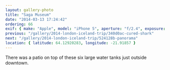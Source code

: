 ```yaml
---
layout: gallery-photo
title: "Saga Museum"
date: "2014-03-13 17:24:42"
ordering: 66
exif: { make: "Apple", model: "iPhone 5", aperture: "f/2.4", exposure: "1/371" }
previous: "/gallery/2014-london-iceland-trip/340d0ac-cured-shark"
next: "/gallery/2014-london-iceland-trip/524128b-panorama"
location: { latitude: 64.12920283, longitude: -21.91857 }
---
```


There was a patio on top of these six large water tanks just outside downtown.
